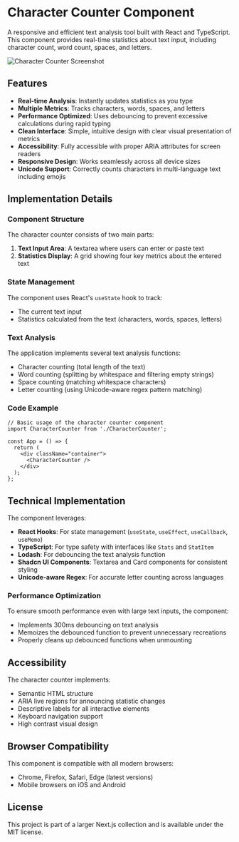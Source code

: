 # Character Counter Component

A responsive and efficient text analysis tool built with React and TypeScript. This component provides real-time statistics about text input, including character count, word count, spaces, and letters.

![Character Counter Screenshot](https://ik.imagekit.io/nagoevid/nextjs-projects/character-counter-component.png?updatedAt=1748863839041)

## Features

- **Real-time Analysis**: Instantly updates statistics as you type
- **Multiple Metrics**: Tracks characters, words, spaces, and letters
- **Performance Optimized**: Uses debouncing to prevent excessive calculations during rapid typing
- **Clean Interface**: Simple, intuitive design with clear visual presentation of metrics
- **Accessibility**: Fully accessible with proper ARIA attributes for screen readers
- **Responsive Design**: Works seamlessly across all device sizes
- **Unicode Support**: Correctly counts characters in multi-language text including emojis

## Implementation Details

### Component Structure

The character counter consists of two main parts:

1. **Text Input Area**: A textarea where users can enter or paste text
2. **Statistics Display**: A grid showing four key metrics about the entered text

### State Management

The component uses React's `useState` hook to track:

- The current text input
- Statistics calculated from the text (characters, words, spaces, letters)

### Text Analysis

The application implements several text analysis functions:

- Character counting (total length of the text)
- Word counting (splitting by whitespace and filtering empty strings)
- Space counting (matching whitespace characters)
- Letter counting (using Unicode-aware regex pattern matching)

### Code Example

```tsx
// Basic usage of the character counter component
import CharacterCounter from './CharacterCounter';

const App = () => {
  return (
    <div className="container">
      <CharacterCounter />
    </div>
  );
};
```

## Technical Implementation

The component leverages:

- **React Hooks**: For state management (`useState`, `useEffect`, `useCallback`, `useMemo`)
- **TypeScript**: For type safety with interfaces like `Stats` and `StatItem`
- **Lodash**: For debouncing the text analysis function
- **Shadcn UI Components**: Textarea and Card components for consistent styling
- **Unicode-aware Regex**: For accurate letter counting across languages

### Performance Optimization

To ensure smooth performance even with large text inputs, the component:

- Implements 300ms debouncing on text analysis
- Memoizes the debounced function to prevent unnecessary recreations
- Properly cleans up debounced functions when unmounting

## Accessibility

The character counter implements:

- Semantic HTML structure
- ARIA live regions for announcing statistic changes
- Descriptive labels for all interactive elements
- Keyboard navigation support
- High contrast visual design

## Browser Compatibility

This component is compatible with all modern browsers:

- Chrome, Firefox, Safari, Edge (latest versions)
- Mobile browsers on iOS and Android

## License

This project is part of a larger Next.js collection and is available under the MIT license. 